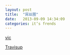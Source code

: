 ```yaml
---
layout: post
title:  "屌丝圈"
date:   2013-09-09 14:34:09
categories: it‘s frends
---
```


[vic](http://vicbeta.com/)

[Travisup](http://travisup.com/)
